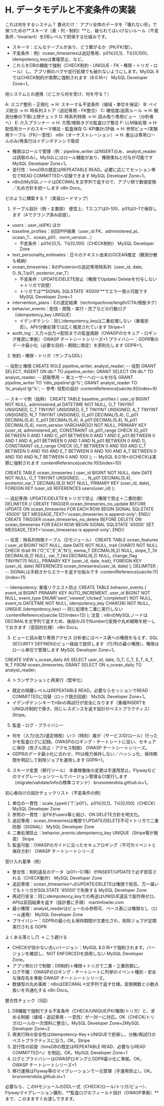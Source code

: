 # H. データモデルと不変条件の実装 
これは何をするシステム？
要点だけ： アプリ全体のデータを「壊れない形」で保つための**スキーマ（表・列・制約）**と、破られてはいけないルール（不変条件／Invariant）をDBレベルで担保する仕組みです。
* スキーマ：どんなテーブルがあり、どう繋がるか（PK/FK/型）。
* 不変条件：例）ocean_timeseriesは追記専用、p01∈[0,1]、T∈[0,100]、idempotency_keyは重複禁止、など。
* これらをDBの機能で強制（CHECK制約・UNIQUE・FK・権限・トリガ・ロール）し、アプリ側のバグや並行処理でも破れないようにします。MySQL 8ではCHECK制約が実際に強制されます（8.0.16+） MySQL Developer Zone+1。

他システムとの連携（どこから何を受け、何を守る？）

A: スコア整形・正規化  →  H: スキーマ＆不変条件（値域・単位を保証）
B: ベイズ統合           →  H: 時系列ストア（追記専用・FK整合）
C: 確信度/品質ルール     →  H: 観測分散の下限/上限チェック
D: 時系列特徴            →  H: 読み取り専用ビュー（分析者へ）
E: 介入プランナー        →  H: 方策/根拠タグの監査ログ整合
F: LLM後処理             →  H: 配信用カードのスキーマ検証・監査保存
G: KPI集計/評価          →  H: 参照ビュー/実験用テーブル（FK/一意性）
n8n（オーケストレーション）→  H: 書込は専用ロールのみ/再実行はイデンポテンシで吸収
* 権限はロールで管理（例：pipeline_writer はINSERTのみ、analyst_readerは読取のみ）。MySQLにはロール機能があり、権限束ねと付与が可能です MySQL Developer Zone+1。
* 並行性：InnoDBの既定はREPEATABLE READ。必要に応じてセッション単位でREAD COMMITTEDへ切替できます MySQL Developer Zone+1。
* n8nのMySQLノードはDECIMALを文字列で返すので、アプリ側で数値変換／丸め方針を統一します n8n Docs。

どのように構築する？（実装ロードマップ）
1) テーブル設計（例・主要部）
便宜上、Tスコアは0–100、p01は0–1で保存します（Aでクランプ済み前提）。
* users：user_id(PK) ほか
* baseline_profiles：初回IPIP結果（user_id FK、administered_at、ocean_T、ocean_p01、norm_version…）
    * 不変条件：p01∈[0,1]、T∈[0,100]（CHECK制約） MySQL Developer Zone
* text_personality_estimates：日々のテキスト由来のOCEAN推定（観測分散も格納）
* ocean_timeseries：BのPosteriorの追記専用時系列（user_id, date, O..N_T/p01, posterior_var_T）
    * 不変条件：UPDATE/DELETE禁止（権限でUpdate/ Deleteを付与しない＋トリガで防壁）
    * トリガでは**SIGNAL SQLSTATE '45000'**でエラー発火可能です MySQL Developer Zone+1
* intervention_plans：Eの選定結果（technique/tone/length/CTA/根拠タグ）
* behavior_events：配信・閲覧・実行・完了などの行動ログ（idempotency_key UNIQUE）
    * イデンポテンシ：同じidempotency_keyは二重処理しない（重複拒否）。API/分散処理では広く推奨されています Stripe+1
* audit_log：入力→出力→配信までの監査痕跡（OWASPのセキュア・ロギング推奨に準拠） OWASP チートシートシリーズ+1
プライバシー：GDPR等のデータ最小化（必要な目的・期間に限定）を原則化します GDPR+1。

2) 制約・権限・トリガ（サンプルDDL）

-- 役割と権限
CREATE ROLE pipeline_writer, analyst_reader;                               -- 役割
GRANT SELECT, INSERT ON db.* TO pipeline_writer;
GRANT SELECT         ON db.* TO analyst_reader;                            -- 読取専用
-- 実ユーザーへロールを付与
GRANT pipeline_writer TO 'n8n_pipeline'@'%';
GRANT analyst_reader  TO 'bi_analyst'@'%';                                  -- 参考: 役割の設計 :contentReference[oaicite:9]{index=9}

-- スキーマ例（抜粋）
CREATE TABLE baseline_profiles (
  user_id BIGINT NOT NULL,
  administered_at DATETIME NOT NULL,
  O_T TINYINT UNSIGNED, C_T TINYINT UNSIGNED, E_T TINYINT UNSIGNED, A_T TINYINT UNSIGNED, N_T TINYINT UNSIGNED,
  O_p01 DECIMAL(5,4),  C_p01 DECIMAL(5,4),  E_p01 DECIMAL(5,4),  A_p01 DECIMAL(5,4),  N_p01 DECIMAL(5,4),
  norm_version VARCHAR(32) NOT NULL,
  PRIMARY KEY (user_id, administered_at),
  CONSTRAINT ck_p01_range CHECK (O_p01 BETWEEN 0 AND 1 AND C_p01 BETWEEN 0 AND 1
    AND E_p01 BETWEEN 0 AND 1 AND A_p01 BETWEEN 0 AND 1 AND N_p01 BETWEEN 0 AND 1),
  CONSTRAINT ck_t_range CHECK (O_T BETWEEN 0 AND 100 AND C_T BETWEEN 0 AND 100
    AND E_T BETWEEN 0 AND 100 AND A_T BETWEEN 0 AND 100 AND N_T BETWEEN 0 AND 100)
); -- MySQL 8.0.16+のCHECKは実際に強制されます :contentReference[oaicite:10]{index=10}

CREATE TABLE ocean_timeseries (
  user_id BIGINT NOT NULL,
  date DATE NOT NULL,
  O_T TINYINT UNSIGNED, ... , N_p01 DECIMAL(5,4),
  posterior_var_T DECIMAL(8,3) NOT NULL,
  PRIMARY KEY (user_id, date),
  FOREIGN KEY (user_id) REFERENCES users(user_id)
);

-- 追記専用: UPDATE/DELETEをトリガで禁止（権限で禁止＋二重防御）
DELIMITER //
CREATE TRIGGER ocean_timeseries_no_update BEFORE UPDATE ON ocean_timeseries
FOR EACH ROW BEGIN
  SIGNAL SQLSTATE '45000' SET MESSAGE_TEXT='ocean_timeseries is append-only';
END//
CREATE TRIGGER ocean_timeseries_no_delete BEFORE DELETE ON ocean_timeseries
FOR EACH ROW BEGIN
  SIGNAL SQLSTATE '45000' SET MESSAGE_TEXT='ocean_timeseries is append-only';
END//

-- 任意：時系列特徴テーブル（Dモジュール）
CREATE TABLE ocean_features (
  user_id BIGINT NOT NULL,
  date DATE NOT NULL,
  trait CHAR(1) NOT NULL CHECK (trait IN ('O','C','E','A','N')),
  ewma_T DECIMAL(6,2) NULL,
  slope_T_7d DECIMAL(6,2) NULL,
  var_T_14d DECIMAL(6,2) NULL,
  change_flag TINYINT(1) NULL,
  PRIMARY KEY (user_id, date, trait),
  FOREIGN KEY (user_id, date) REFERENCES ocean_timeseries(user_id, date)
);
DELIMITER ;  -- SIGNALは手続きからエラーを返す仕組みです :contentReference[oaicite:11]{index=11}

-- Idempotency: 重複リクエスト防止
CREATE TABLE behavior_events (
  event_id BIGINT PRIMARY KEY AUTO_INCREMENT,
  user_id BIGINT NOT NULL,
  event_type ENUM('sent','viewed','clicked','completed') NOT NULL,
  event_ts DATETIME NOT NULL,
  idempotency_key CHAR(36) NOT NULL,
  UNIQUE (idempotency_key)  -- 同じ処理を二重に実行しない :contentReference[oaicite:12]{index=12}
);
注意：n8nのMySQLノードはDECIMALを文字列で返すため、後段のJSでNumber()変換や丸め戦略を統一しておきます（意図的仕様） n8n Docs。

3) ビューと読み取り専用アクセス
分析者にはベース表への権限を与えず、SQL SECURITY DEFINERのビュー経由で提供します（行/列の最小権限）。権限はロール単位で管理します MySQL Developer Zone+1。

CREATE VIEW v_ocean_daily AS
SELECT user_id, date, O_T, C_T, E_T, A_T, N_T
FROM ocean_timeseries;
GRANT SELECT ON v_ocean_daily TO analyst_reader;

4) トランザクションと再実行（堅牢化）
* 既定の隔離レベルはREPEATABLE READ。必要ならセッションでREAD COMMITTEDに切替（ロック競合回避） MySQL Developer Zone+1。
* イデンポテンシキーでn8nの再試行が安全になります（重複INSERTをUNIQUE制約で弾き、同じレスポンスを返す設計がベストプラクティス） Stripe。

5) 監査・ログ・プライバシー
* 何を（入力/出力/選定根拠）いつ（時刻）誰が（サービスID/ロール）行ったかを監査ログに記録。OWASPのロギング・チートシートに従い、セキュアに保存（改ざん防止・アクセス制御） OWASP チートシートシリーズ。
* GDPRのデータ最小化に合わせ、PIIは極力保持しない／ハッシュ化、保持期間を明記して削除ジョブを運用します GDPR+1。

6) スキーマ変更（移行ツール）
本番稼働後の変更は手運用禁止。Flywayなどのマイグレーションツールでバージョン管理＆CI実行します（migrate/validate/infoの標準コマンド） brunomendola.github.io+1。

初心者向けの設計チェックリスト（不変条件の例）
1. 単位の一貫性：scale_type∈{'T','p01'}、p01∈[0,1]、T∈[0,100]（CHECK） MySQL Developer Zone
2. 参照の一貫性：全FKがusers等と結び、ON DELETE方針を明文化。
3. 追記専用：ocean_timeseriesは権限でUPDATE/DELETE不可＋トリガで二重防御（SIGNAL） MySQL Developer Zone
4. 二重処理防止：behavior_events.idempotency_key UNIQUE（Stripe等が推奨） Stripe
5. 監査可能：OWASPのガイドに沿ったセキュアロギング（不可欠イベントと保存方針） OWASP チートシートシリーズ

受け入れ基準（例）
* 整合性：制約違反のデータ（p01=-0.1等）がINSERT/UPDATEで必ず拒否される（CHECK動作） MySQL Developer Zone
* 追記専用：ocean_timeseriesへのUPDATE/DELETEは権限で拒否、万一届いてもトリガがSQLSTATE '45000'で失敗する MySQL Developer Zone
* 再試行安全：同じidempotency_keyでの再送はUNIQUE違反で副作用ゼロ、APIは前回結果を返す（設計書に手順） martinfowler.com
* 最小権限：analyst_readerはビューのみ参照可、ベース表には権限なし（ロール運用） MySQL Developer Zone
* プライバシー：GDPRの最小化＆保持期間が文書化され、削除ジョブが定期実行される GDPR

よくある落とし穴 → こう避ける
* CHECKが効かない古いバージョン：MySQL 8.0.16+で強制されます。バージョンを確認し、NOT ENFORCEDを誤用しない MySQL Developer Zone。
* アプリ側だけで制御：DB制約＋権限＋トリガで二重・三重防御に。
* ログ不備：OWASPのロギング・チートシートに列挙のイベント種別・安全な保存先を準拠 OWASP チートシートシリーズ。
* 数値型の丸め事故：n8nはDECIMAL→文字列で返す仕様。変換関数と小数点扱いを共通化する n8n Docs。

整合性チェック（5回）
1. DB機能で強制できる不変条件（CHECK/UNIQUE/FK/権限/トリガ）と、求める制御（値域・追記専用・一意性）が一対一に対応。OK（CHECK/トリガ/ロールの一次資料に整合）。MySQL Developer Zone+2MySQL Developer Zone+2
2. 再実行時の安全性はIdempotency-Key＋UNIQUEで担保し、分散/再試行のベストプラクティスに沿う。OK。Stripe
3. 並行性の前提（InnoDBの既定はREPEATABLE READ、必要ならREAD COMMITTEDへ）を明記。OK。MySQL Developer Zone+1
4. ログとプライバシーはOWASPロギングとGDPR最小化に準拠。OK。OWASP チートシートシリーズ+1
5. 移行運用はFlyway等のマイグレーションで一元管理（手運用禁止）。OK。brunomendola.github.io+1

必要なら、このHモジュールのDDL一式（CHECK/ロール/トリガ/ビュー）、Flywayマイグレーション雛形、**監査ログのフィールド設計（OWASP準拠）**まで、このまますぐお渡しできます。
